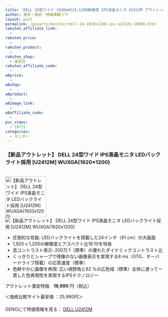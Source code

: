 ```yaml
---
title: 'DELL 24型ワイド 1920&#215;1200解像度 IPS液晶モニタ U2412M アウトレット激安特価19,990円！'
author: 激安・格安・特価情報ツウ
layout: post
permalink: /pcparts/monitor/dell-24-1920x1200-ips-u2412m-19990.html
rakuten_affiliate_link:
  - 
rakuten_price:
  - 
rakuten_product:
  - 
rakuten_shop:
  - 楽天店
rakuten_affiliate_code:
  - 
a8price:
  - 
a8shop:
  - 
a8product:
  - 
a8image_link:
  - 
a8affiliate_code:
  - 
pvc_views:
  - 19711
categories:
  - モニター
---
```

### 【新品アウトレット】 DELL 24型ワイド IPS液晶モニタ LEDバックライト採用 [U2412M] WUXGA(1920&#215;1200)

<div class="img-bg2 img_L">
  <a href="http://px.a8.net/svt/ejp?a8mat=1I0DKG+A2L0YI+1TD2+5ZEMP&#038;a8ejpredirect=http://www.geno-web.jp/shopdetail/000000033858" title="【新品アウトレット】 DELL 24型ワイド IPS液晶モニタ LEDバックライト採用 [U2412M] WUXGA(1920x1200)" target="_blank"><br /> <img border="0" alt="【新品アウトレット】 DELL 24型ワイド IPS液晶モニタ LEDバックライト採用 [U2412M] WUXGA(1920x1200)" src="http://i2.wp.com/www.geno-web.jp/shopimages/genoweb/0000000338584.jpg?w=130"width="130" data-recalc-dims="1" /></a><br /> <img border="0" src="http://i2.wp.com/www16.a8.net/0.gif?resize=1%2C1" alt="【新品アウトレット】 DELL 24型ワイド IPS液晶モニタ LEDバックライト採用 [U2412M] WUXGA(1920x1200)" data-recalc-dims="1" />
</div>

<!--more-->

  * 圧倒的な性能: LEDバックライトを搭載した24インチ（61 cm）の大画面
  * 1,920 x 1,200の解像度とアスペクト比16:10を特長
  * 高コントラスト表示: 200万:1（標準）の優れたダイナミックコントラスト比
  * くっきりとシャープで残像のない画像表示を実現する8 ms（GTG、オーバードライブ搭載）の応答速度（標準）
  * 色鮮やかに画像を再現: 広い視野角と82 %の広色域（標準）全体に渡って一貫した色再現性を実現するIPSテクノロジー

アウトレット激安特価　<span class="tokka-price"><strong>19,990</strong></span> 円（税込）

＜価格比較サイト最安値 ：25,980円＞  
　  
GENOにて特価情報を見る： <span class="fs150p"><a href="http://px.a8.net/svt/ejp?a8mat=1I0DKG+A2L0YI+1TD2+5ZEMP&#038;a8ejpredirect=http://www.geno-web.jp/shopdetail/000000033858" target="_blank">DELL U2412M</a></span>